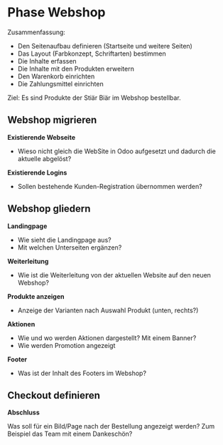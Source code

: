 # Phase Webshop

Zusammenfassung:

* Den Seitenaufbau definieren (Startseite und weitere Seiten)
* Das Layout (Farbkonzept, Schriftarten) bestimmen
* Die Inhalte erfassen
* Die Inhalte mit den Produkten erweitern
* Den Warenkorb einrichten
* Die Zahlungsmittel einrichten

Ziel: Es sind Produkte der Stiär Biär im Webshop bestellbar.

## Webshop migrieren

**Existierende Webseite**

- Wieso nicht gleich die WebSite in Odoo aufgesetzt und dadurch die aktuelle abgelöst?

**Existierende Logins**

-  Sollen bestehende Kunden-Registration übernommen werden?

## Webshop gliedern

**Landingpage**

* Wie sieht die Landingpage aus?
* Mit welchen Unterseiten ergänzen?

**Weiterleitung**

- Wie ist die Weiterleitung von der aktuellen Website auf den neuen Webshop?

**Produkte anzeigen**

- Anzeige der Varianten nach Auswahl Produkt (unten, rechts?)

**Aktionen**

- Wie und wo werden Aktionen dargestellt? Mit einem Banner?
- Wie werden Promotion angezeigt

**Footer**

- Was ist der Inhalt des Footers im Webshop?

## Checkout definieren

**Abschluss**

Was soll für ein Bild/Page nach der Bestellung angezeigt werden? Zum Beispiel das Team mit einem Dankeschön?